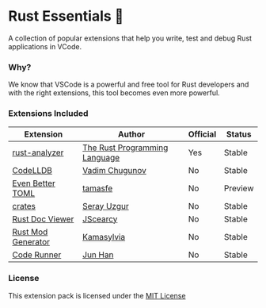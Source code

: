 # Rust Essentials 🦀

A collection of popular extensions that help you write, test and debug Rust applications in VCode.

### Why?

We know that VSCode is a powerful and free tool for Rust developers and with the right extensions, this tool becomes even more powerful.

### Extensions Included

| Extension                                                                                          | Author                                                                                  | Official | Status  |
| -------------------------------------------------------------------------------------------------- | --------------------------------------------------------------------------------------- | -------- | ------- |
| [rust-analyzer](https://marketplace.visualstudio.com/items?itemName=rust-lang.rust-analyzer)          | [The Rust Programming Language](https://marketplace.visualstudio.com/publishers/rust-lang) | Yes      | Stable  |
| [CodeLLDB](https://marketplace.visualstudio.com/items?itemName=vadimcn.vscode-lldb)                   | [Vadim Chugunov](https://marketplace.visualstudio.com/publishers/vadimcn)                  | No       | Stable  |
| [Even Better TOML](https://marketplace.visualstudio.com/items?itemName=tamasfe.even-better-toml)      | [tamasfe](https://marketplace.visualstudio.com/publishers/tamasfe)                         | No       | Preview |
| [crates](https://marketplace.visualstudio.com/items?itemName=serayuzgur.crates)                       | [Seray Uzgur](https://marketplace.visualstudio.com/publishers/serayuzgur)                  | No       | Stable  |
| [Rust Doc Viewer](https://marketplace.visualstudio.com/items?itemName=JScearcy.rust-doc-viewer)       | [JScearcy](https://marketplace.visualstudio.com/publishers/JScearcy)                       | No       | Stable  |
| [Rust Mod Generator](https://marketplace.visualstudio.com/items?itemName=ZhangYue.rust-mod-generator) | [Kamasylvia](https://marketplace.visualstudio.com/publishers/ZhangYue)                     | No       | Stable  |
| [Code Runner](https://marketplace.visualstudio.com/items?itemName=formulahendry.code-runner)          | [Jun Han](https://marketplace.visualstudio.com/publishers/formulahendry)                   | No       | Stable  |

### License

This extension pack is licensed under the [MIT License](https://github.com/kremilly/rust-vscode-extensions/blob/main/LICENSE)
